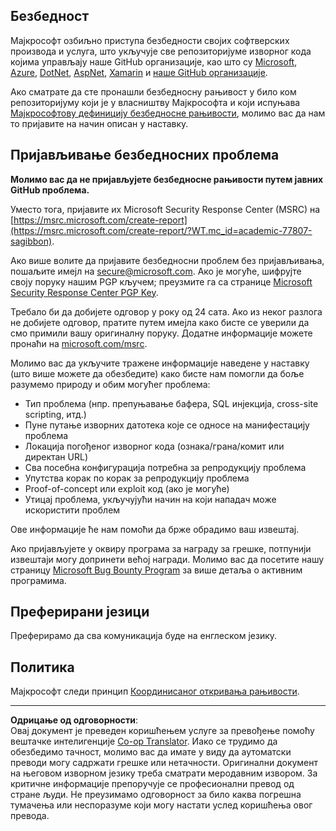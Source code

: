 <!--
CO_OP_TRANSLATOR_METADATA:
{
  "original_hash": "4ecc3bf2e27983d4c780be6f26ee6228",
  "translation_date": "2025-08-28T10:03:11+00:00",
  "source_file": "SECURITY.md",
  "language_code": "sr"
}
-->
## Безбедност

Мајкрософт озбиљно приступа безбедности својих софтверских производа и услуга, што укључује све репозиторијуме изворног кода којима управљају наше GitHub организације, као што су [Microsoft](https://github.com/Microsoft), [Azure](https://github.com/Azure), [DotNet](https://github.com/dotnet), [AspNet](https://github.com/aspnet), [Xamarin](https://github.com/xamarin) и [наше GitHub организације](https://opensource.microsoft.com/?WT.mc_id=academic-77807-sagibbon).

Ако сматрате да сте пронашли безбедносну рањивост у било ком репозиторијуму који је у власништву Мајкрософта и који испуњава [Мајкрософтову дефиницију безбедносне рањивости](https://docs.microsoft.com/previous-versions/tn-archive/cc751383(v=technet.10)/?WT.mc_id=academic-77807-sagibbon), молимо вас да нам то пријавите на начин описан у наставку.

## Пријављивање безбедносних проблема

**Молимо вас да не пријављујете безбедносне рањивости путем јавних GitHub проблема.**

Уместо тога, пријавите их Microsoft Security Response Center (MSRC) на [https://msrc.microsoft.com/create-report](https://msrc.microsoft.com/create-report/?WT.mc_id=academic-77807-sagibbon).

Ако више волите да пријавите безбедносни проблем без пријављивања, пошаљите имејл на [secure@microsoft.com](mailto:secure@microsoft.com). Ако је могуће, шифрујте своју поруку нашим PGP кључем; преузмите га са странице [Microsoft Security Response Center PGP Key](https://www.microsoft.com/msrc/pgp-key-msrc/?WT.mc_id=academic-77807-sagibbon).

Требало би да добијете одговор у року од 24 сата. Ако из неког разлога не добијете одговор, пратите путем имејла како бисте се уверили да смо примили вашу оригиналну поруку. Додатне информације можете пронаћи на [microsoft.com/msrc](https://www.microsoft.com/msrc/?WT.mc_id=academic-77807-sagibbon).

Молимо вас да укључите тражене информације наведене у наставку (што више можете да обезбедите) како бисте нам помогли да боље разумемо природу и обим могућег проблема:

  * Тип проблема (нпр. препуњавање бафера, SQL инјекција, cross-site scripting, итд.)
  * Пуне путање изворних датотека које се односе на манифестацију проблема
  * Локација погођеног изворног кода (ознака/грана/комит или директан URL)
  * Сва посебна конфигурација потребна за репродукцију проблема
  * Упутства корак по корак за репродукцију проблема
  * Proof-of-concept или exploit код (ако је могуће)
  * Утицај проблема, укључујући начин на који нападач може искористити проблем

Ове информације ће нам помоћи да брже обрадимо ваш извештај.

Ако пријављујете у оквиру програма за награду за грешке, потпунији извештаји могу допринети већој награди. Молимо вас да посетите нашу страницу [Microsoft Bug Bounty Program](https://microsoft.com/msrc/bounty/?WT.mc_id=academic-77807-sagibbon) за више детаља о активним програмима.

## Преферирани језици

Преферирамо да сва комуникација буде на енглеском језику.

## Политика

Мајкрософт следи принцип [Координисаног откривања рањивости](https://www.microsoft.com/msrc/cvd/?WT.mc_id=academic-77807-sagibbon).

---

**Одрицање од одговорности**:  
Овај документ је преведен коришћењем услуге за превођење помоћу вештачке интелигенције [Co-op Translator](https://github.com/Azure/co-op-translator). Иако се трудимо да обезбедимо тачност, молимо вас да имате у виду да аутоматски преводи могу садржати грешке или нетачности. Оригинални документ на његовом изворном језику треба сматрати меродавним извором. За критичне информације препоручује се професионални превод од стране људи. Не преузимамо одговорност за било каква погрешна тумачења или неспоразуме који могу настати услед коришћења овог превода.